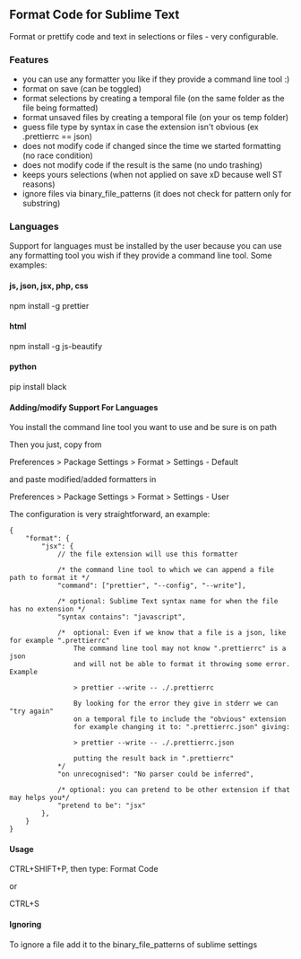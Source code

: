 ## Format Code for Sublime Text

Format or prettify code and text in selections or files - very configurable.

### Features

- you can use any formatter you like if they provide a command line tool :)
- format on save (can be toggled)
- format selections by creating a temporal file (on the same folder as the file being formatted)
- format unsaved files by creating a temporal file (on your os temp folder)
- guess file type by syntax in case the extension isn't obvious (ex .prettierrc == json)
- does not modify code if changed since the time we started formatting (no race condition)
- does not modify code if the result is the same (no undo trashing)
- keeps yours selections (when not applied on save xD because well ST reasons)
- ignore files via binary_file_patterns (it does not check for pattern only for substring)

### Languages

Support for languages must be installed by the user because you can use any formatting tool you wish if they provide a command line tool. Some examples:

#### js, json, jsx, php, css

npm install -g prettier

#### html

npm install -g js-beautify

#### python

pip install black

#### Adding/modify Support For Languages

You install the command line tool you want to use and be sure is on path

Then you just, copy from

Preferences > Package Settings > Format > Settings - Default

and paste modified/added formatters in

Preferences > Package Settings > Format > Settings - User

The configuration is very straightforward, an example:

```
{
	"format": {
		"jsx": {
			// the file extension will use this formatter

			/* the command line tool to which we can append a file path to format it */
			"command": ["prettier", "--config", "--write"],

			/* optional: Sublime Text syntax name for when the file has no extension */
			"syntax contains": "javascript",

			/*	optional: Even if we know that a file is a json, like for example ".prettierrc"
				The command line tool may not know ".prettierrc" is a json
				and will not be able to format it throwing some error. Example

				> prettier --write -- ./.prettierrc

				By looking for the error they give in stderr we can "try again"
				on a temporal file to include the "obvious" extension
				for example changing it to: ".prettierrc.json" giving:

				> prettier --write -- ./.prettierrc.json

				putting the result back in ".prettierrc"
			*/
			"on unrecognised": "No parser could be inferred",

			/* optional: you can pretend to be other extension if that may helps you*/
			"pretend to be": "jsx"
		},
	}
}
```

#### Usage

CTRL+SHIFT+P, then type: Format Code

or

CTRL+S

#### Ignoring

To ignore a file add it to the binary_file_patterns of sublime settings